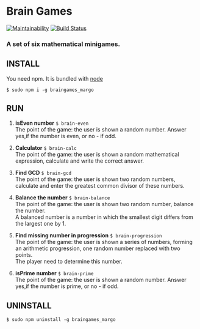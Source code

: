 # Brain Games

[![Maintainability](https://api.codeclimate.com/v1/badges/484be2fe44a60216f6ec/maintainability)](https://codeclimate.com/github/NimfaMargo/project-lvl1-s268/maintainability)
[![Build Status](https://travis-ci.com/NimfaMargo/project-lvl1-s268.svg?branch=master)](https://travis-ci.com/NimfaMargo/project-lvl1-s268)

### A set of six mathematical minigames.

## INSTALL
You need npm. It is bundled with [node](https://nodejs.org/en/download/)

```
$ sudo npm i -g braingames_margo
```                                    
## RUN

1. **isEven number** `$ brain-even`                          
The point of the game: the user is shown a random number. Answer yes,if the number is even, or no - if odd.

2. **Calculator** `$ brain-calc`       
The point of the game: the user is shown a random mathematical expression, calculate and write the correct answer.

3. **Find GCD** `$ brain-gcd`           
The point of the game: the user is shown two random numbers, calculate and enter the greatest common divisor of these numbers.

4. **Balance the number** `$ brain-balance`             
The point of the game: the user is shown two random number, balance the number.   
A balanced number is a number in which the smallest digit differs from the largest one by 1.

5. **Find missing number in progression** `$ brain-progression`         
The point of the game: the user is shown a series of numbers, forming an arithmetic progression, one random number replaced with two points.   
The player need to determine this number.   

6. **isPrime number** `$ brain-prime`             
The point of the game: the user is shown a random number. Answer yes,if the number is prime, or no - if odd.


## UNINSTALL

```
$ sudo npm uninstall -g braingames_margo
```    
